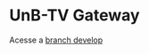 # UnB-TV Gateway

Acesse a [branch develop](https://github.com/fga-eps-mds/2024.1-UnB-TV-API-Gateway/tree/develop)
